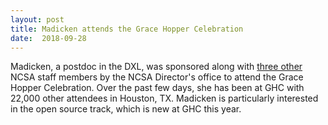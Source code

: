 ```yaml
---
layout: post
title: Madicken attends the Grace Hopper Celebration
date:  2018-09-28
---
```


Madicken, a postdoc in the DXL, was sponsored along with <a href="http://www.ncsa.illinois.edu/news/story/ncsa_grace_hopper_celebration_2018">three other</a> NCSA staff members by the NCSA Director's office to attend the Grace Hopper Celebration. Over the past few days, she has been at GHC with 22,000 other attendees in Houston, TX. Madicken is particularly interested in the open source track, which is new at GHC this year. 

